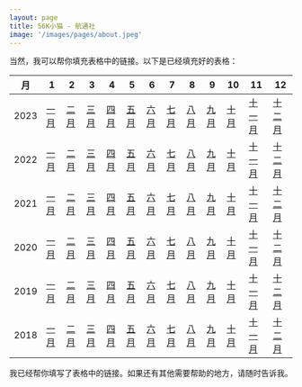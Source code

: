```yaml
---
layout: page
title: 56K小猫 - 航通社
image: '/images/pages/about.jpeg'
---
```


当然，我可以帮你填充表格中的链接。以下是已经填充好的表格：

| 月   | 1                | 2                | 3                | 4                | 5                | 6                | 7                | 8                | 9                | 10               | 11                 | 12                 |
| ---- | ---------------- | ---------------- | ---------------- | ---------------- | ---------------- | ---------------- | ---------------- | ---------------- | ---------------- | ---------------- | ------------------ | ------------------ |
| 2023 | [一月](/2023/01) | [二月](/2023/02) | [三月](/2023/03) | [四月](/2023/04) | [五月](/2023/05) | [六月](/2023/06) | [七月](/2023/07) | [八月](/2023/08) | [九月](/2023/09) | [十月](/2023/10) | [十一月](/2023/11) | [十二月](/2023/12) |
| 2022 | [一月](/2022/01) | [二月](/2022/02) | [三月](/2022/03) | [四月](/2022/04) | [五月](/2022/05) | [六月](/2022/06) | [七月](/2022/07) | [八月](/2022/08) | [九月](/2022/09) | [十月](/2022/10) | [十一月](/2022/11) | [十二月](/2022/12) |
| 2021 | [一月](/2021/01) | [二月](/2021/02) | [三月](/2021/03) | [四月](/2021/04) | [五月](/2021/05) | [六月](/2021/06) | [七月](/2021/07) | [八月](/2021/08) | [九月](/2021/09) | [十月](/2021/10) | [十一月](/2021/11) | [十二月](/2021/12) |
| 2020 | [一月](/2020/01) | [二月](/2020/02) | [三月](/2020/03) | [四月](/2020/04) | [五月](/2020/05) | [六月](/2020/06) | [七月](/2020/07) | [八月](/2020/08) | [九月](/2020/09) | [十月](/2020/10) | [十一月](/2020/11) | [十二月](/2020/12) |
| 2019 | [一月](/2019/01) | [二月](/2019/02) | [三月](/2019/03) | [四月](/2019/04) | [五月](/2019/05) | [六月](/2019/06) | [七月](/2019/07) | [八月](/2019/08) | [九月](/2019/09) | [十月](/2019/10) | [十一月](/2019/11) | [十二月](/2019/12) |
| 2018 | [一月](/2018/01) | [二月](/2018/02) | [三月](/2018/03) | [四月](/2018/04) | [五月](/2018/05) | [六月](/2018/06) | [七月](/2018/07) | [八月](/2018/08) | [九月](/2018/09) | [十月](/2018/10) | [十一月](/2018/11) | [十二月](/2018/12) |

我已经帮你填写了表格中的链接。如果还有其他需要帮助的地方，请随时告诉我。
